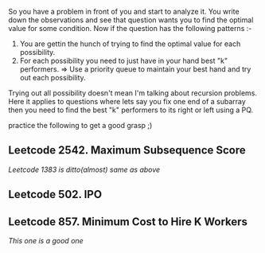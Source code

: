 So you have a problem in front of you and start to analyze it. You write down the observations and see
that question wants you to find the optimal value for some condition.
Now if the question has the following patterns :-

1. You are gettin the hunch of trying to find the optimal value for each possibility.
2. For each possibility you need to just have in your hand best "k" performers.
   => Use a priority queue to maintain your best hand and try out each possibility.

Trying out all possibility doesn't mean I'm talking about recursion problems.
Here it applies to questions where lets say you fix one end of a subarray then you need to find the best "k"
performers to its right or left using a PQ.

practice the following to get a good grasp ;)

## Leetcode 2542. Maximum Subsequence Score

_Leetcode 1383 is ditto(almost) same as above_

## Leetcode 502. IPO

## Leetcode 857. Minimum Cost to Hire K Workers

_This one is a good one_
